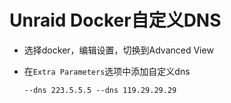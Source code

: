 # Unraid Docker自定义DNS

+ 选择docker，编辑设置，切换到Advanced View
+ 在```Extra Parameters```选项中添加自定义dns

    ```plain
    --dns 223.5.5.5 --dns 119.29.29.29
    ```

